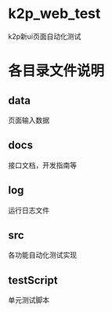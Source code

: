 # k2p_web_test
k2p新ui页面自动化测试

# 各目录文件说明
## data
页面输入数据

## docs
接口文档，开发指南等

## log
运行日志文件

## src
各功能自动化测试实现

## testScript
单元测试脚本
